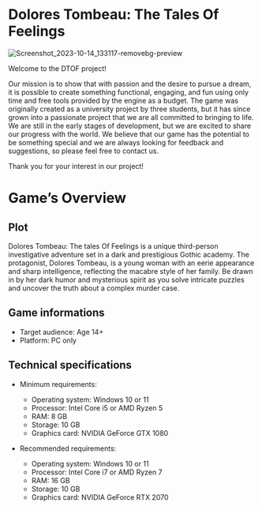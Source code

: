 # Dolores Tombeau: The Tales Of Feelings
![Screenshot_2023-10-14_133117-removebg-preview](https://github.com/HashMall0w/DTOF/assets/78042460/55fb0583-3ecf-4b48-9364-9c6ac10ce2ce)

Welcome to the DTOF project!

Our mission is to show that with passion and the desire to pursue a dream, it is possible to create something functional, engaging, and fun using only time and free tools provided by the engine as a budget.
The game was originally created as a university project by three students, but it has since grown into a passionate project that we are all committed to bringing to life.
We are still in the early stages of development, but we are excited to share our progress with the world.
We believe that our game has the potential to be something special and we are always looking for feedback and suggestions, so please feel free to contact us.

Thank you for your interest in our project!

# Game’s Overview

## Plot
Dolores Tombeau: The tales Of Feelings is a unique third-person investigative adventure set in a dark and prestigious Gothic academy.
The protagonist, Dolores Tombeau, is a young woman with an eerie appearance and sharp intelligence, reflecting the macabre style of her family.
Be drawn in by her dark humor and mysterious spirit as you solve intricate puzzles and uncover the truth about a complex murder case.

## Game informations

* Target audience: Age 14+
* Platform: PC only

## Technical specifications

* Minimum requirements:
  * Operating system: Windows 10 or 11
  * Processor: Intel Core i5 or AMD Ryzen 5
  * RAM: 8 GB
  * Storage: 10 GB
  * Graphics card: NVIDIA GeForce GTX 1080

* Recommended requirements:
  * Operating system: Windows 10 or 11
  * Processor: Intel Core i7 or AMD Ryzen 7
  * RAM: 16 GB
  * Storage: 10 GB
  * Graphics card: NVIDIA GeForce RTX 2070
